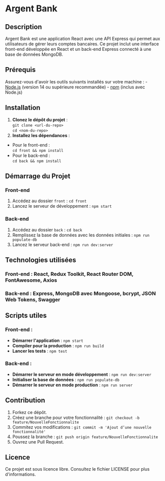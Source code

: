 # Argent Bank

## Description
Argent Bank est une application React avec une API Express qui permet aux utilisateurs de gérer leurs comptes bancaires. Ce projet inclut une interface front-end développée en React et un back-end Express connecté à une base de données MongoDB.

## Prérequis
Assurez-vous d'avoir les outils suivants installés sur votre machine : - [Node.js](https://nodejs.org/) (version 14 ou supérieure recommandée) - [npm](https://www.npmjs.com/) (inclus avec Node.js)

## Installation
1. **Clonez le dépôt du projet** :  
`git clone <url-du-repo>`  
`cd <nom-du-repo>`  
2. **Installez les dépendances** :  
- Pour le front-end :  
`cd front && npm install`  
- Pour le back-end :  
`cd back && npm install`  

## Démarrage du Projet


### Front-end
1. Accédez au dossier `front` : `cd front`  
2. Lancez le serveur de développement : `npm start`  

### Back-end
1. Accédez au dossier `back` : `cd back`  
2. Remplissez la base de données avec les données initiales : `npm run populate-db`  
3. Lancez le serveur back-end : `npm run dev:server`  

## Technologies utilisées
### Front-end : React, Redux Toolkit, React Router DOM, FontAwesome, Axios  
### Back-end : Express, MongoDB avec Mongoose, bcrypt, JSON Web Tokens, Swagger  

## Scripts utiles

### Front-end :  
- **Démarrer l'application** : `npm start`  
- **Compiler pour la production** : `npm run build`  
- **Lancer les tests** : `npm test`  

### Back-end :  
- **Démarrer le serveur en mode développement** : `npm run dev:server`  
- **Initialiser la base de données** : `npm run populate-db`  
- **Démarrer le serveur en mode production** : `npm run server`  

## Contribution
1. Forkez ce dépôt.  
2. Créez une branche pour votre fonctionnalité : `git checkout -b feature/NouvelleFonctionnalite`  
3. Commitez vos modifications : `git commit -m 'Ajout d’une nouvelle fonctionnalité'`  
4. Poussez la branche : `git push origin feature/NouvelleFonctionnalite`  
5. Ouvrez une Pull Request.  

## Licence
Ce projet est sous licence libre. Consultez le fichier LICENSE pour plus d'informations.
